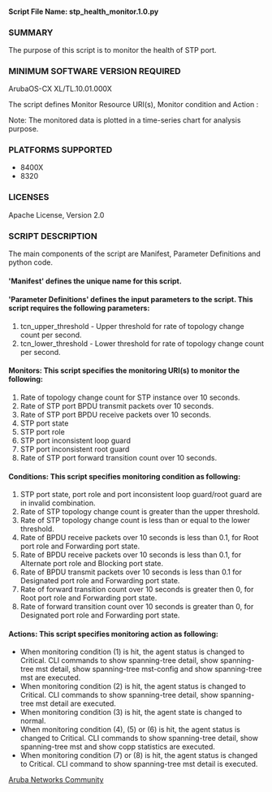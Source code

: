 #### Script File Name: stp\_health\_monitor.1.0.py

### SUMMARY
The purpose of this script is to monitor the health of STP port.

### MINIMUM SOFTWARE VERSION REQUIRED
ArubaOS-CX XL/TL.10.01.000X

The script defines Monitor Resource URI(s), Monitor condition and Action : 

Note: The monitored data is plotted in a time-series chart for analysis purpose.  

### PLATFORMS SUPPORTED
- 8400X
- 8320

### LICENSES
Apache License, Version 2.0

### SCRIPT DESCRIPTION
The main components of the script are Manifest, Parameter Definitions and python code.  

#### 'Manifest' defines the unique name for this script.
#### 'Parameter Definitions' defines the input parameters to the script. This script requires the following parameters: 
1. tcn_upper_threshold - Upper threshold for rate of topology change count per second.
2. tcn_lower_threshold - Lower threshold for rate of topology change count per second.
#### Monitors:  This script specifies the monitoring URI(s) to monitor the following:  
1. Rate of topology change count for STP instance over 10 seconds.
2. Rate of STP port BPDU transmit packets over 10 seconds.
3. Rate of STP port BPDU receive packets over 10 seconds.
4. STP port state
5. STP port role
6. STP port inconsistent loop guard
7. STP port inconsistent root guard
8. Rate of STP port forward transition count over 10 seconds.
#### Conditions:  This script specifies monitoring condition as following:
1. STP port state, port role and port inconsistent loop guard/root guard are in invalid combination.
2. Rate of STP topology change count is greater than the upper threshold.
3. Rate of STP topology change count is less than or equal to the lower threshold.
4. Rate of BPDU receive packets over 10 seconds is less than 0.1, for Root port role and Forwarding port state.
5. Rate of BPDU receive packets over 10 seconds is less than 0.1, for Alternate port role and Blocking port state.
6. Rate of BPDU transmit packets over 10 seconds is less than 0.1 for Designated port role and Forwarding port state.
7. Rate of forward transition count over 10 seconds is greater then 0, for Root port role and Forwarding port state.
8. Rate of forward transition count over 10 seconds is greater than 0, for Designated port role and Forwarding port state.
 
#### Actions:  This script specifies monitoring action as following:  

- When monitoring condition (1) is hit, the agent status is changed to Critical. CLI commands to show spanning-tree detail, show spanning-tree mst <instance> detail, show spanning-tree mst-config and show spanning-tree mst are executed.
- When monitoring condition (2) is hit, the agent status is changed to Critical. CLI commands to show spanning-tree detail, show spanning-tree mst <instance> detail are executed.
- When monitoring condition (3) is hit, the agent state is changed to normal. 
- When monitoring condition (4), (5) or (6) is hit, the agent status is changed to Critical. CLI commands to show spanning-tree detail, show spanning-tree mst and show copp statistics are executed.
- When monitoring condition (7) or (8) is hit, the agent status is changed to Critical. CLI command to show spanning-tree mst detail is executed.

[Aruba Networks Community](http://community.arubanetworks.com/t5/Network-Analytic-Engine/ct-p/NetworkAnalyticEngine)
